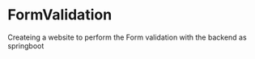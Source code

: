 # FormValidation
 Createing a website to perform the Form validation with the backend as springboot
